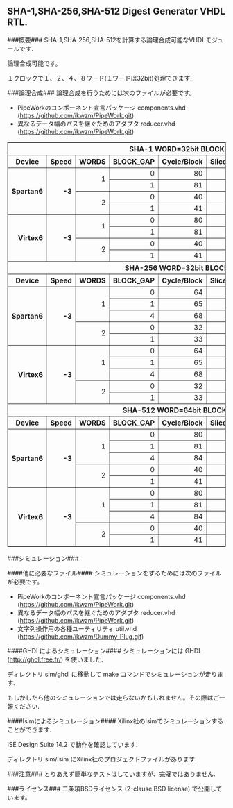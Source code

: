 SHA-1,SHA-256,SHA-512 Digest Generator VHDL RTL.
------------------------------------------------

###概要###
SHA-1,SHA-256,SHA-512を計算する論理合成可能なVHDLモジュールです.

論理合成可能です。

１クロックで１、２、４、８ワード(１ワードは32bit)処理できます.

###論理合成###
論理合成を行うためには次のファイルが必要です。

* PipeWorkのコンポーネント宣言パッケージ   components.vhd (<https://github.com/ikwzm/PipeWork.git>)
* 異なるデータ幅のパスを継ぐためのアダプタ reducer.vhd    (<https://github.com/ikwzm/PipeWork.git>)


<table border="1">
  <tr>
    <th colspan="9">SHA-1 WORD=32bit BLOCK=512bit</th>
  </tr>
  <tr>
    <th>Device</th>
    <th>Speed</th>
    <th>WORDS</th>
    <th>BLOCK_GAP</th>
    <th>Cycle/Block</th>
    <th>Slice[Regs,LUTs]</th>
    <th>Fmax</th>
    <th>Throughput</th>
  </tr>
  <tr>
    <th align="right" rowspan="4">Spartan6</th>
    <th align="right" rowspan="4">-3</th>
    <td align="right" rowspan="2">1</td>
    <td align="right">0</td>
    <td align="right">80</td>
    <td align="right">1151,1590</td>
    <td align="right">145[MHz]</td>
    <td align="right">928[Mbit/sec]</td>
  </tr>
  <tr>
    <td align="right">1</td>
    <td align="right">81</td>
    <td align="right">1157,1730</td>
    <td align="right">141[MHz]</td>
    <td align="right">890[Mbit/sec]</td>
  </tr>
  <tr>
    <td align="right" rowspan="2">2</td>
    <td align="right">0</td>
    <td align="right">40</td>
    <td align="right">1525,1873</td>
    <td align="right">87[MHz]</td>
    <td align="right">1113[Mbit/sec]</td>
  </tr>
  <tr>
    <td align="right">1</td>
    <td align="right">41</td>
    <td align="right">1527,1914</td>
    <td align="right">91[MHz]</td>
    <td align="right">1135[Mbit/sec]</td>
  </tr>
  <tr>
    <th align="right" rowspan="4">Virtex6</th>
    <th align="right" rowspan="4">-3</th>
    <td align="right" rowspan="2">1</td>
    <td align="right">0</td>
    <td align="right">80</td>
    <td align="right">1138,1609</td>
    <td align="right">204[MHz]</td>
    <td align="right">1306[Mbit/sec]</td>
  </tr>
  <tr>
    <td align="right">1</td>
    <td align="right">81</td>
    <td align="right">1139,1680</td>
    <td align="right">227[MHz]</td>
    <td align="right">1436[Mbit/sec]</td>
  </tr>
  <tr>
    <td align="right" rowspan="2">2</td>
    <td align="right">0</td>
    <td align="right">40</td>
    <td align="right">1515,1851</td>
    <td align="right">133[MHz]</td>
    <td align="right">1707[Mbit/sec]</td>
  </tr>
  <tr>
    <td align="right">1</td>
    <td align="right">41</td>
    <td align="right">1517,1897</td>
    <td align="right">136[MHz]</td>
    <td align="right">1711[Mbit/sec]</td>
  </tr>
  <tr>
    <th colspan="9">SHA-256 WORD=32bit BLOCK=512bit</th>
  </tr>
  <tr>
    <th>Device</th>
    <th>Speed</th>
    <th>WORDS</th>
    <th>BLOCK_GAP</th>
    <th>Cycle/Block</th>
    <th>Slice[Regs,LUTs]</th>
    <th>Fmax</th>
    <th>Throughput</th>
  </tr>
  <tr>
    <th align="right" rowspan="5">Spartan6</th>
    <th align="right" rowspan="5">-3</th>
    <td align="right" rowspan="3">1</td>
    <td align="right">0</td>
    <td align="right">64</td>
    <td align="right">1460,2587</td>
    <td align="right">102[MHz]</td>
    <td align="right">816[Mbit/sec]</td>
  </tr>
  <tr>
    <td align="right">1</td>
    <td align="right">65</td>
    <td align="right">1442,2597</td>
    <td align="right">128[MHz]</td>
    <td align="right">1010[Mbit/sec]</td>
  </tr>
  <tr>
    <td align="right">4</td>
    <td align="right">68</td>
    <td align="right">1600,3156</td>
    <td align="right">181[MHz]</td>
    <td align="right">1369[Mbit/sec]</td>
  </tr>
  <tr>
    <td align="right" rowspan="2">2</td>
    <td align="right">0</td>
    <td align="right">32</td>
    <td align="right">1862,3096</td>
    <td align="right">59[MHz]</td>
    <td align="right">941[Mbit/sec]</td>
  </tr>
  <tr>
    <td align="right">1</td>
    <td align="right">33</td>
    <td align="right">1835,3094</td>
    <td align="right">69[MHz]</td>
    <td align="right">1070[Mbit/sec]</td>
  </tr>
  <tr>
    <th align="right" rowspan="5">Virtex6</th>
    <th align="right" rowspan="5">-3</th>
    <td align="right" rowspan="3">1</td>
    <td align="right">0</td>
    <td align="right">64</td>
    <td align="right">1452,2546</td>
    <td align="right">163[MHz]</td>
    <td align="right">1311[Mbit/sec]</td>
  </tr>
  <tr>
    <td align="right">1</td>
    <td align="right">65</td>
    <td align="right">1425,2583</td>
    <td align="right">200[MHz]</td>
    <td align="right">1575[Mbit/sec]</td>
  </tr>
  <tr>
    <td align="right">4</td>
    <td align="right">68</td>
    <td align="right">1,567,2861</td>
    <td align="right">227[MHz]</td>
    <td align="right">1711[Mbit/sec]</td>
  </tr>
  <tr>
    <td align="right" rowspan="2">2</td>
    <td align="right">0</td>
    <td align="right">32</td>
    <td align="right">1858,3094</td>
    <td align="right">95[MHz]</td>
    <td align="right">1524[Mbit/sec]</td>
  </tr>
  <tr>
    <td align="right">1</td>
    <td align="right">33</td>
    <td align="right">1831,3078</td>
    <td align="right">114[MHz]</td>
    <td align="right">1763[Mbit/sec]</td>
  </tr>
  <tr>
    <th colspan="9">SHA-512 WORD=64bit BLOCK=1024bit</th>
  </tr>
  <tr>
    <th>Device</th>
    <th>Speed</th>
    <th>WORDS</th>
    <th>BLOCK_GAP</th>
    <th>Cycle/Block</th>
    <th>Slice[Regs,LUTs]</th>
    <th>Fmax</th>
    <th>Throughput</th>
  </tr>
  <tr>
    <th align="right" rowspan="5">Spartan6</th>
    <th align="right" rowspan="5">-3</th>
    <td align="right" rowspan="3">1</td>
    <td align="right">0</td>
    <td align="right">80</td>
    <td align="right">2880,8091</td>
    <td align="right">83[MHz]</td>
    <td align="right">1067[Mbit/sec]</td>
  </tr>
  <tr>
    <td align="right">1</td>
    <td align="right">81</td>
    <td align="right">2842,8133</td>
    <td align="right">109[MHz]</td>
    <td align="right">1374[Mbit/sec]</td>
  </tr>
  <tr>
    <td align="right">4</td>
    <td align="right">84</td>
    <td align="right">3093,8934</td>
    <td align="right">123[MHz]</td>
    <td align="right">1505[Mbit/sec]</td>
  </tr>
  <tr>
    <td align="right" rowspan="2">2</td>
    <td align="right">0</td>
    <td align="right">40</td>
    <td align="right">3705,10270</td>
    <td align="right">45[MHz]</td>
    <td align="right">1163[Mbit/sec]</td>
  </tr>
  <tr>
    <td align="right">1</td>
    <td align="right">41</td>
    <td align="right">3648,10361</td>
    <td align="right">59[MHz]</td>
    <td align="right">1469[Mbit/sec]</td>
  </tr>
  <tr>
    <th align="right" rowspan="5">Virtex6</th>
    <th align="right" rowspan="5">-3</th>
    <td align="right" rowspan="3">1</td>
    <td align="right">0</td>
    <td align="right">80</td>
    <td align="right">2876,8012</td>
    <td align="right">147[MHz]</td>
    <td align="right">1882[Mbit/sec]</td>
  </tr>
  <tr>
    <td align="right">1</td>
    <td align="right">81</td>
    <td align="right">2818,8207</td>
    <td align="right">164[MHz]</td>
    <td align="right">2072[Mbit/sec]</td>
  </tr>
  <tr>
    <td align="right">4</td>
    <td align="right">84</td>
    <td align="right">3092,8705</td>
    <td align="right">200[MHz]</td>
    <td align="right">2438[Mbit/sec]</td>
  </tr>
  <tr>
    <td align="right" rowspan="2">2</td>
    <td align="right">0</td>
    <td align="right">40</td>
    <td align="right">3701,10387</td>
    <td align="right">87[MHz]</td>
    <td align="right">2226[Mbit/sec]</td>
  </tr>
  <tr>
    <td align="right">1</td>
    <td align="right">41</td>
    <td align="right">3641,10429</td>
    <td align="right">95[MHz]</td>
    <td align="right">2379[Mbit/sec]</td>
  </tr>
</table>


###シミュレーション###

####他に必要なファイル####
シミュレーションをするためには次のファイルが必要です。

* PipeWorkのコンポーネント宣言パッケージ   components.vhd (<https://github.com/ikwzm/PipeWork.git>)
* 異なるデータ幅のパスを継ぐためのアダプタ reducer.vhd    (<https://github.com/ikwzm/PipeWork.git>)
* 文字列操作用の各種ユーティリティ         util.vhd       (<https://github.com/ikwzm/Dummy_Plug.git>)

####GHDLによるシミュレーション####
シミュレーションには GHDL (http://ghdl.free.fr/) を使いました.

ディレクトリ sim/ghdl に移動して make コマンドでシミュレーションが走ります.

もしかしたら他のシミュレーションでは走らないかもしれません。その際はご一報ください.

####Isimによるシミュレーション####
Xilinx社のIsimでシミュレーションすることができます.

ISE Design Suite 14.2 で動作を確認しています.

ディレクトリ sim/isim にXilinx社のプロジェクトファイルがあります.

###注意###
とりあえず簡単なテストはしていますが、完璧ではありません.

###ライセンス###
二条項BSDライセンス (2-clause BSD license) で公開しています。

